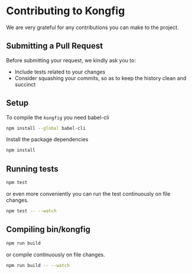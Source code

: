 # Contributing to Kongfig

We are very grateful for any contributions you can make to the project.

## Submitting a Pull Request

Before submitting your request, we kindly ask you to:

- Include tests related to your changes
- Consider squashing your commits, so as to keep the history clean and succinct


## Setup

To compile the `kongfig` you need babel-cli

```bash
npm install --global babel-cli
```

Install the package dependencies

```bash
npm install
```

## Running tests

```bash
npm test
```

or even more conveniently you can run the test continuously on file changes.

```bash
npm test -- --watch
```

## Compiling bin/kongfig

```bash
npm run build
```

or compile continuously on file changes.

```bash
npm run build -- --watch
```
